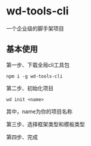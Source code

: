 # wd-tools-cli

一个企业级的脚手架项目

## 基本使用

第一步、下载全局cli工具包

```
npm i -g wd-tools-cli
```

第二步、初始化项目

```
wd init <name>
```

其中，name为你的项目名称

第三步、选择框架类型和模板类型

第四步、完成
